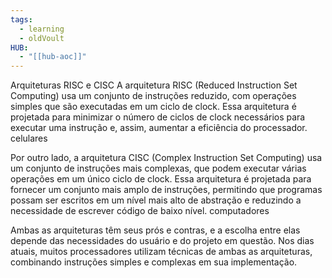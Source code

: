```yaml
---
tags:
  - learning
  - oldVoult
HUB:
  - "[[hub-aoc]]"
---
```

Arquiteturas RISC e CISC
A arquitetura RISC (Reduced Instruction Set Computing) usa um conjunto de instruções reduzido, com operações simples que são executadas em um ciclo de clock. Essa arquitetura é projetada para minimizar o número de ciclos de clock necessários para executar uma instrução e, assim, aumentar a eficiência do processador.
celulares


Por outro lado, a arquitetura CISC (Complex Instruction Set Computing) usa um conjunto de instruções mais complexas, que podem executar várias operações em um único ciclo de clock. Essa arquitetura é projetada para fornecer um conjunto mais amplo de instruções, permitindo que programas possam ser escritos em um nível mais alto de abstração e reduzindo a necessidade de escrever código de baixo nível. 
computadores

Ambas as arquiteturas têm seus prós e contras, e a escolha entre elas depende das necessidades do usuário e do projeto em questão. Nos dias atuais, muitos processadores utilizam técnicas de ambas as arquiteturas, combinando instruções simples e complexas em sua implementação.

